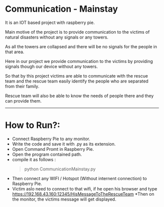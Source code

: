 # Communication - Mainstay
It is an IOT based project with raspberry pie. 

Main motive of the project is to provide communication to the victims of natural disasters without any signals or any towers. 

As all the towers are collapsed and there will be no signals for the people in that area. 

Here in our project we provide communication to the victims by providing signals though our device without any towers. 

So that by this project victims are able to communicate with the rescue team and the rescue team easily identify the people who are separated from their family.

Rescue team will also be able to know the needs of people there and they can provide them.

-------------------------------------------------------------------------------------------------------------------------------------------------------------------------------------------------------------------------------------
# How to Run?:
 
* Connect Raspberry Pie to any monitor.
* Write the code and save it with .py as its extension.
* Open Command Promt in Raspberry Pie.
* Open the program contained path. 
* compile it as follows :
	>python CommunicationMainstay.py
* Then connect any WIFI / Hotspot (Without internent connection) to Raspberry Pie.
* Victim aslo need to connect to that wifi, if he open his browser and type https://192.168.43.160:12345/HisMessageToTheRescueTeam
*Then on the monitor, the victims message will get displayed.
